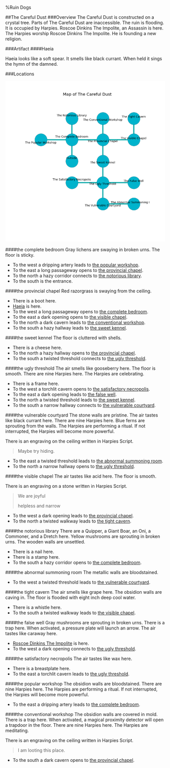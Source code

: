 %Ruin Dogs

##The Careful Dust
###Overview
The Careful Dust is constructed on a crystal tree. Parts of The Careful Dust are inaccessible. The ruin is flooding. It is occupied by Harpies. <a name="Roscoe-Dinkins-The-Impolite"></a>Roscoe Dinkins The Impolite, an Assassin is here. The Harpies worship Roscoe Dinkins The Impolite. He  is founding a new religion. 



###Artifact
####<a name="Haeia"></a>Haeia


Haeia looks like a soft spear. It smells like black currant. When held it sings the hymn of the damned. 





###Locations


![](../v2/images/The-Careful-Dust.png)

####<a name="the-complete-bedroom"></a>the complete bedroom
Gray lichens are swaying in broken urns. The floor is sticky. 



* To the west a dripping artery leads to [the popular workshop](#the-popular-workshop).
* To the east a long passageway opens to [the provincial chapel](#the-provincial-chapel).
* To the north a hazy corridor connects to [the notorious library](#the-notorious-library).
* To the south is the entrance.


####<a name="the-provincial-chapel"></a>the provincial chapel
Red razorgrass is swaying from the ceiling. 



* There is a boot here.
* [Haeia](#Haeia) is here.
* To the west a long passageway opens to [the complete bedroom](#the-complete-bedroom).
* To the east a dark opening opens to [the visible chapel](#the-visible-chapel).
* To the north a dark cavern leads to [the conventional workshop](#the-conventional-workshop).
* To the south a hazy hallway leads to [the sweet kennel](#the-sweet-kennel).


####<a name="the-sweet-kennel"></a>the sweet kennel
The floor is cluttered with shells. 



* There is a cheese here.
* To the north a hazy hallway opens to [the provincial chapel](#the-provincial-chapel).
* To the south a twisted threshold connects to [the ugly threshold](#the-ugly-threshold).


####<a name="the-ugly-threshold"></a>the ugly threshold
The air smells like gooseberry here. The floor is smooth. There are nine Harpies here. The Harpies are celebrating. 



* There is a frame here.
* To the west a torchlit cavern opens to [the satisfactory necropolis](#the-satisfactory-necropolis).
* To the east a dark opening leads to [the false well](#the-false-well).
* To the north a twisted threshold leads to [the sweet kennel](#the-sweet-kennel).
* To the south a narrow hallway connects to [the vulnerable courtyard](#the-vulnerable-courtyard).


####<a name="the-vulnerable-courtyard"></a>the vulnerable courtyard
The stone walls are pristine. The air tastes like black currant here. There are nine Harpies here. Blue ferns are sprouting from the walls. The Harpies are performing a ritual. If not interrupted, the Harpies will become more powerful. 

There is an engraving on the ceiling written in Harpies Script. 

> Maybe try hiding.
>


* To the east a twisted threshold leads to [the abnormal summoning room](#the-abnormal-summoning-room).
* To the north a narrow hallway opens to [the ugly threshold](#the-ugly-threshold).


####<a name="the-visible-chapel"></a>the visible chapel
The air tastes like acid here. The floor is smooth. 

There is an engraving on a stone written in Harpies Script. 

> We are joyful
>
> helpless and narrow
>


* To the west a dark opening leads to [the provincial chapel](#the-provincial-chapel).
* To the north a twisted walkway leads to [the tight cavern](#the-tight-cavern).


####<a name="the-notorious-library"></a>the notorious library
There are a Quipper, a Giant Boar, an Oni, a Commoner, and a Dretch here. Yellow mushrooms are sprouting in broken urns. The wooden walls are unsettled. 



* There is a nail here.
* There is a stamp here.
* To the south a hazy corridor opens to [the complete bedroom](#the-complete-bedroom).


####<a name="the-abnormal-summoning-room"></a>the abnormal summoning room
The metallic walls are bloodstained. 



* To the west a twisted threshold leads to [the vulnerable courtyard](#the-vulnerable-courtyard).


####<a name="the-tight-cavern"></a>the tight cavern
The air smells like grape here. The obsidion walls are caving in. The floor is flooded with eight inch deep cool water. 



* There is a whistle here.
* To the south a twisted walkway leads to [the visible chapel](#the-visible-chapel).


####<a name="the-false-well"></a>the false well
Gray mushrooms are sprouting in broken urns. There is a trap here. When activated, a pressure plate will launch an arrow. The air tastes like caraway here. 



* [Roscoe Dinkins The Impolite](#Roscoe-Dinkins-The-Impolite) is here.
* To the west a dark opening connects to [the ugly threshold](#the-ugly-threshold).


####<a name="the-satisfactory-necropolis"></a>the satisfactory necropolis
The air tastes like wax here. 



* There is a breastplate here.
* To the east a torchlit cavern leads to [the ugly threshold](#the-ugly-threshold).


####<a name="the-popular-workshop"></a>the popular workshop
The obsidion walls are bloodstained. There are nine Harpies here. The Harpies are performing a ritual. If not interrupted, the Harpies will become more powerful. 



* To the east a dripping artery leads to [the complete bedroom](#the-complete-bedroom).


####<a name="the-conventional-workshop"></a>the conventional workshop
The obsidion walls are covered in mold. There is a trap here. When activated, a magical proximity detector will open a trapdoor in the floor. There are nine Harpies here. The Harpies are meditating. 

There is an engraving on the ceiling written in Harpies Script. 

> I am looting this place.
>


* To the south a dark cavern opens to [the provincial chapel](#the-provincial-chapel).


